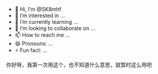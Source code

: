 - 👋 Hi, I’m @SK8mhf
- 👀 I’m interested in ...
- 🌱 I’m currently learning ...
- 💞️ I’m looking to collaborate on ...
- 📫 How to reach me ...
- 😄 Pronouns: ...
- ⚡ Fun fact: ...

<!---
SK8mhf/SK8mhf is a ✨ special ✨ repository because its `README.md` (this file) appears on your GitHub profile.
You can click the Preview link to take a look at your changes.
--->

你好呀，我第一次用这个，也不知道什么意思，就暂时这么用吧
